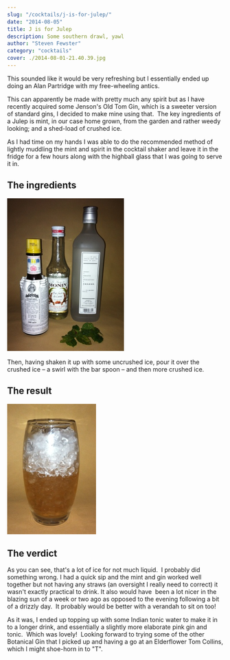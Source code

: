 ```yaml
---
slug: "/cocktails/j-is-for-julep/"
date: "2014-08-05"
title: J is for Julep
description: Some southern drawl, yawl
author: "Steven Fewster"
category: "cocktails"
cover: ./2014-08-01-21.40.39.jpg
---
```


This sounded like it would be very refreshing but I essentially ended up doing an Alan Partridge with my free-wheeling antics.

This can apparently be made with pretty much any spirit but as I have recently acquired some Jenson's Old Tom Gin, which is a sweeter version of standard gins, I decided to make mine using that.  The key ingredients of a Julep is mint, in our case home grown, from the garden and rather weedy looking; and a shed-load of crushed ice.

As I had time on my hands I was able to do the recommended method of lightly muddling the mint and spirit in the cocktail shaker and leave it in the fridge for a few hours along with the highball glass that I was going to serve it in.

## The ingredients

![Julep Ingredients, all in a row](./2014-08-01-19.19.59.jpg "Old Tom Mint Julep Ingredients")

Then, having shaken it up with some uncrushed ice, pour it over the crushed ice &#8211; a swirl with the bar spoon &#8211; and then more crushed ice.

## The result

![Julep, mixed up and ready to go](./2014-08-01-21.40.39.jpg "Julep ready to drink")

## The verdict

As you can see, that's a lot of ice for not much liquid.  I probably did something wrong. I had a quick sip and the mint and gin worked well together but not having any straws (an oversight I really need to correct) it wasn't exactly practical to drink. It also would have  been a lot nicer in the blazing sun of a week or two ago as opposed to the evening following a bit of a drizzly day.  It probably would be better with a verandah to sit on too!

As it was, I ended up topping up with some Indian tonic water to make it in to a longer drink, and essentially a slightly more elaborate pink gin and tonic.  Which was lovely!  Looking forward to trying some of the other Botanical Gin that I picked up and having a go at an Elderflower Tom Collins, which I might shoe-horn in to "T".
